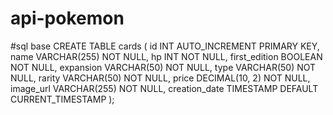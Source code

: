 # api-pokemon

#sql base
CREATE TABLE cards (
id INT AUTO_INCREMENT PRIMARY KEY,
name VARCHAR(255) NOT NULL,
hp INT NOT NULL,
first_edition BOOLEAN NOT NULL,
expansion VARCHAR(50) NOT NULL,
type VARCHAR(50) NOT NULL,
rarity VARCHAR(50) NOT NULL,
price DECIMAL(10, 2) NOT NULL,
image_url VARCHAR(255) NOT NULL,
creation_date TIMESTAMP DEFAULT CURRENT_TIMESTAMP
);
